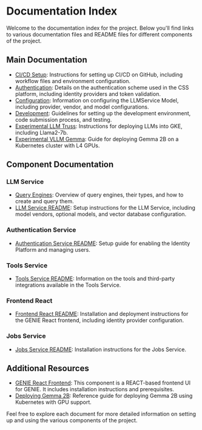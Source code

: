 # Documentation Index

Welcome to the documentation index for the project. Below you'll find links to various documentation files and README files for different components of the project.

## Main Documentation

- [CI/CD Setup](./CICD.md): Instructions for setting up CI/CD on GitHub, including workflow files and environment configuration.
- [Authentication](./AUTH.md): Details on the authentication scheme used in the CSS platform, including identity providers and token validation.
- [Configuration](./CONFIG.md): Information on configuring the LLMService Model, including provider, vendor, and model configurations.
- [Development](./DEVELOPMENT.md): Guidelines for setting up the development environment, code submission process, and testing.
- [Experimental LLM Truss](../experimental/llm_truss/README.md): Instructions for deploying LLMs into GKE, including Llama2-7b.
- [Experimental VLLM Gemma](../experimental/vllm_gemma/README.md): Guide for deploying Gemma 2B on a Kubernetes cluster with L4 GPUs.

## Component Documentation

### LLM Service

- [Query Engines](../components/llm_service/docs/QUERY_ENGINES.md): Overview of query engines, their types, and how to create and query them.
- [LLM Service README](../components/llm_service/README.md): Setup instructions for the LLM Service, including model vendors, optional models, and vector database configuration.

### Authentication Service

- [Authentication Service README](../components/authentication/README.md): Setup guide for enabling the Identity Platform and managing users.

### Tools Service

- [Tools Service README](../components/tools_service/README.md): Information on the tools and third-party integrations available in the Tools Service.

### Frontend React

- [Frontend React README](../components/frontend_react/README.md): Installation and deployment instructions for the GENIE React frontend, including identity provider configuration.

### Jobs Service

- [Jobs Service README](../components/jobs_service/README.md): Installation instructions for the Jobs Service.

## Additional Resources

- [GENIE React Frontend](../components/frontend_react/README.md): This component is a REACT-based frontend UI for GENIE. It includes installation instructions and prerequisites.
- [Deploying Gemma 2B](../experimental/vllm_gemma/README.md): Reference guide for deploying Gemma 2B using Kubernetes with GPU support.

Feel free to explore each document for more detailed information on setting up and using the various components of the project. 